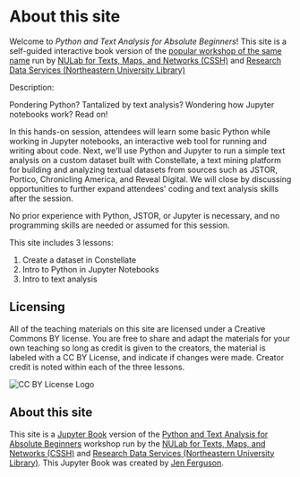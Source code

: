 <!-- #region -->
# About this site
Welcome to *Python and Text Analysis for Absolute Beginners*! 
This site is a self-guided interactive book version of the [popular workshop of the same name](https://northeastern.libcal.com/event/7768630) run by [NULab for Texts, Maps, and Networks (CSSH)](https://web.northeastern.edu/nulab/) and [Research Data Services (Northeastern University Library)](https://library.northeastern.edu/services/research-data-services)

Description:

Pondering Python? Tantalized by text analysis? Wondering how Jupyter notebooks work? Read on!

In this hands-on session, attendees will learn some basic Python while working in Jupyter notebooks, an interactive web tool for running and writing about code. Next, we'll use Python and Jupyter to run a simple text analysis on a custom dataset built with Constellate, a text mining platform for building and analyzing textual datasets from sources such as JSTOR, Portico, Chronicling America, and Reveal Digital. We will close by discussing opportunities to further expand attendees' coding and text analysis skills after the session.

No prior experience with Python, JSTOR, or Jupyter is necessary, and no programming skills are needed or assumed for this session.


This site includes 3 lessons:

1. Create a dataset in Constellate
2. Intro to Python in Jupyter Notebooks
3. Intro to text analysis



## Licensing

All of the teaching materials on this site are licensed under a Creative Commons BY license. You are free to share and adapt the materials for your own teaching so long as credit is given to the creators, the material is labeled with a CC BY License, and indicate if changes were made. Creator credit is noted within each of the three lessons.


![CC BY License Logo](https://ithaka-labs.s3.amazonaws.com/static-files/images/tdm/tdmdocs/CC_BY.png)


## About this site

This site is a [Jupyter Book](http://jupyterbook.org) version of the [Python and Text Analysis for Absolute Beginners](https://northeastern.libcal.com/event/7768630) workshop run by the [NULab for Texts, Maps, and Networks (CSSH)](https://web.northeastern.edu/nulab/) and [Research Data Services (Northeastern University Library)](https://library.northeastern.edu/services/research-data-services). This Jupyter Book was created by [Jen Ferguson](mailto:j.ferguson@northeastern.edu).
<!-- #endregion -->
